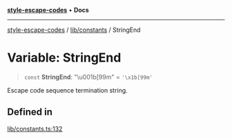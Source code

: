 [**style-escape-codes**](../../../README.md) • **Docs**

***

[style-escape-codes](../../../modules.md) / [lib/constants](../README.md) / StringEnd

# Variable: StringEnd

> `const` **StringEnd**: "\u001b\[99m" = `'\x1b[99m'`

Escape code sequence termination string.

## Defined in

[lib/constants.ts:132](https://github.com/mastermind-0xff/style-escape-codes/blob/f70027a113314c5fe8c8e4fe231b59efc8b75d4d/src/lib/constants.ts#L132)
